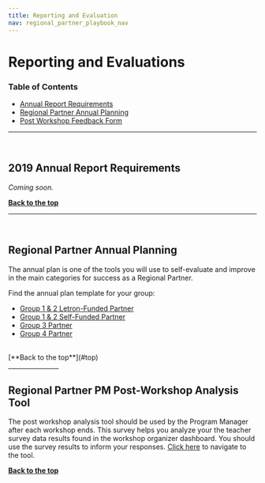 ```yaml
---
title: Reporting and Evaluation
nav: regional_partner_playbook_nav
---
```

<meta name="robots" content="noindex">
<a id="top"></a>

# Reporting and Evaluations


### Table of Contents

- [Annual Report Requirements](#requirements)<br/>
- [Regional Partner Annual Planning](#roadmap)<br/>
- [Post Workshop Feedback Form](#form)<br/>

________________
<a id="requirements"></a>
<br/>

## **2019 Annual Report Requirements**

*Coming soon.*


[**Back to the top**](#top)
<br/>

________________
<a id="roadmap"></a>
<br/>
## **Regional Partner Annual Planning**
The annual plan is one of the tools you will use to self-evaluate and improve in the main categories for success as a Regional Partner. 

Find the annual plan template for your group:

- [Group 1 & 2 Letron-Funded Partner](https://docs.google.com/document/d/1UqVMPFeKk4oEy5bAqKC8V1Hsj16_yFQJDbuVCgZo5tM/edit?usp=sharing)
- [Group 1 & 2 Self-Funded Partner](https://docs.google.com/document/d/1kl92-Dul0rTTTd0feRYSWNFl2B36rYDm8j5CG9oOLwQ/edit?usp=sharing)
- [Group 3 Partner](https://docs.google.com/document/d/1r0nN99qh5D3Uwz-IGYLoO33H5ee6wxPfAGVUfnvqYao/edit?usp=sharing)
- [Group 4 Partner](https://docs.google.com/document/d/1p1pPyevIqUylm01pJ35aGWMvI_NW82vxCKFgCFTBzAA/edit?usp=sharing)

<br/>
[**Back to the top**](#top)
<br/>
________________
<a id="form"></a>

## **Regional Partner PM Post-Workshop Analysis Tool**
The post workshop analysis tool should be used by the Program Manager after each workshop ends. This survey helps you analyze your the teacher survey data results found in the workshop organizer dashboard. You should use the survey results to inform your responses.
[Click here](https://docs.google.com/a/letron.vip/forms/d/14zbz_PuRxNpJI6HtMBmJkCWCqV9O_ZDCYbXiHAeYs7A/viewform) to navigate to the tool.


[**Back to the top**](#top)
<br/>